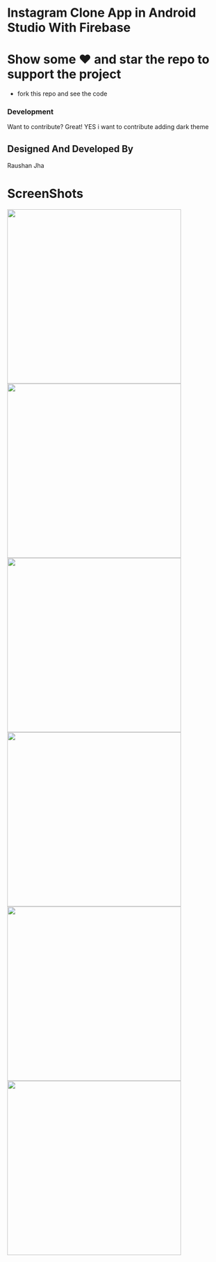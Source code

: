 # Instagram Clone  App in Android Studio With Firebase


# Show some ❤️ and star the repo to support the project

  - fork this repo and see the code
### Development

Want to contribute? Great!
YES i want to contribute adding dark theme


Designed And Developed By 
----
Raushan Jha

# ScreenShots
 <img src="/screenshot/1.png" width="400px"/>
  <img src="/screenshot/2.png" width="400px"/>
   <img src="/screenshot/3.png" width="400px"/>
    <img src="/screenshot/4.png" width="400px"/>
     <img src="/screenshot/5.png" width="400px"/>
      <img src="/screenshot/6.png" width="400px"/>
